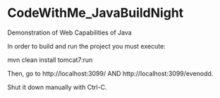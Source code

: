 # CodeWithMe_JavaBuildNight
Demonstration of Web Capabilities of Java

In order to build and run the project you must execute:

mvn clean install tomcat7:run

Then, go to http://localhost:3099/ AND http://localhost:3099/evenodd.

Shut it down manually with Ctrl-C.
